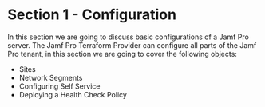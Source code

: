 # Section 1 - Configuration

In this section we are going to discuss basic configurations of a Jamf Pro server. The Jamf Pro Terraform Provider can configure all parts of the Jamf Pro tenant, in this section we are going to cover the following objects:

- Sites
- Network Segments
- Configuring Self Service
- Deploying a Health Check Policy
